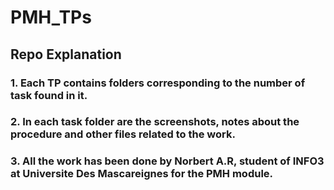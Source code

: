 # PMH_TPs

## Repo Explanation
### 1. Each TP contains folders corresponding to the number of task found in it.
### 2. In each task folder are the screenshots, notes about the procedure and other files related to the work.
### 3. All the work has been done by Norbert A.R, student of INFO3 at Universite Des Mascareignes for the PMH module.